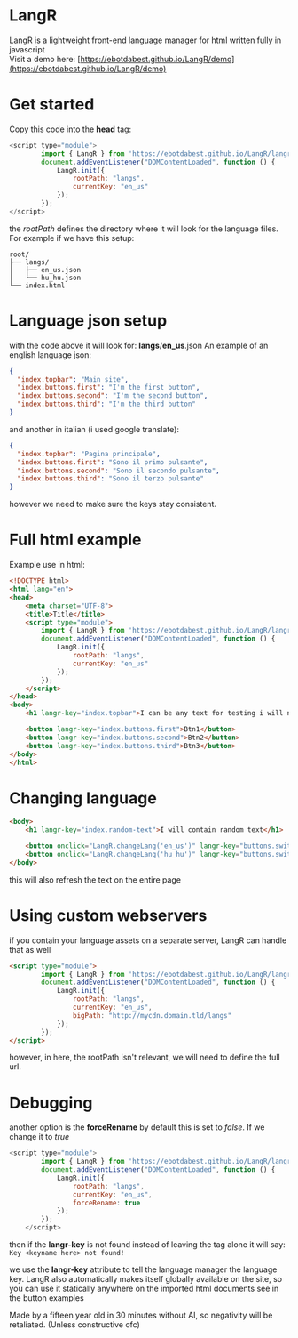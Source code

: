 # LangR

LangR is a lightweight front-end language manager for html written fully in javascript
</br>
Visit a demo here: [https://ebotdabest.github.io/LangR/demo](https://ebotdabest.github.io/LangR/demo)

# Get started
Copy this code into the **head** tag:
```javascript
<script type="module">
        import { LangR } from 'https://ebotdabest.github.io/LangR/langr.js';
        document.addEventListener("DOMContentLoaded", function () {
            LangR.init({
                rootPath: "langs",
                currentKey: "en_us"
            });
        });
</script>
```

the *rootPath* defines the directory where it will look for the language files.
For example if we have this setup:
```
root/
├── langs/
│   ├── en_us.json
│   └── hu_hu.json
└── index.html
```

# Language json setup

with the code above it will look for: **langs**/**en_us**.json
An example of an english language json:
```json
{
  "index.topbar": "Main site",
  "index.buttons.first": "I'm the first button",
  "index.buttons.second": "I'm the second button",
  "index.buttons.third": "I'm the third button"
}
```
and another in italian (i used google translate):
```json
{
  "index.topbar": "Pagina principale",
  "index.buttons.first": "Sono il primo pulsante",
  "index.buttons.second": "Sono il secondo pulsante",
  "index.buttons.third": "Sono il terzo pulsante"
}
```
however we need to make sure the keys stay consistent.

# Full html example
Example use in html:
```html
<!DOCTYPE html>
<html lang="en">
<head>
    <meta charset="UTF-8">
    <title>Title</title>
    <script type="module">
        import { LangR } from 'https://ebotdabest.github.io/LangR/langr.js';
        document.addEventListener("DOMContentLoaded", function () {
            LangR.init({
                rootPath: "langs",
                currentKey: "en_us"
            });
        });
    </script>
</head>
<body>
    <h1 langr-key="index.topbar">I can be any text for testing i will not be visible!</h1>

    <button langr-key="index.buttons.first">Btn1</button>
    <button langr-key="index.buttons.second">Btn2</button>
    <button langr-key="index.buttons.third">Btn3</button>
</body>
</html>
```
# Changing language
```html
<body>
    <h1 langr-key="index.random-text">I will contain random text</h1>

    <button onclick="LangR.changeLang('en_us')" langr-key="buttons.switch.en">Switch to english</button>
    <button onclick="LangR.changeLang('hu_hu')" langr-key="buttons.switch.hu">Switch to hungarian</button>
</body>
```
this will also refresh the text on the entire page

# Using custom webservers
if you contain your language assets on a separate server, LangR can handle that as well
```html
<script type="module">
        import { LangR } from 'https://ebotdabest.github.io/LangR/langr.js';
        document.addEventListener("DOMContentLoaded", function () {
            LangR.init({
                rootPath: "langs",
                currentKey: "en_us",
                bigPath: "http://mycdn.domain.tld/langs"
            });
        });
</script>
```
however, in here, the rootPath isn't relevant, we will need to define the full url.

# Debugging
another option is the **forceRename** by default this is set to *false*. If we change it to *true*
```javascript
<script type="module">
        import { LangR } from 'https://ebotdabest.github.io/LangR/langr.js';
        document.addEventListener("DOMContentLoaded", function () {
            LangR.init({
                rootPath: "langs",
                currentKey: "en_us",
                forceRename: true
            });
        });
    </script>
```
then if the **langr-key** is not found instead of leaving the tag alone it will say: `Key <keyname here> not found!`

we use the **langr-key** attribute to tell the language manager the language key.
LangR also automatically makes itself globally available on the site, so you can use it statically anywhere on the imported html documents see in the button examples

Made by a fifteen year old in 30 minutes without AI, so negativity will be retaliated.
(Unless constructive ofc)
